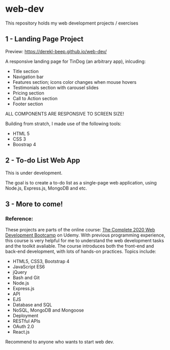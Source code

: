 # web-dev
This repository holds my web development projects / exercises

## 1 - Landing Page Project

Preview: https://derekl-beep.github.io/web-dev/

A responsive landing page for TinDog (an arbitrary app), inlcuding:
- Title section
- Navigation bar
- Features section; icons color changes when mouse hovers
- Testimonials section with carousel slides
- Pricing section
- Call to Action section
- Footer section

ALL COMPONENTS ARE RESPONSIVE TO SCREEN SIZE!


Building from stratch, I made use of the following tools: 
- HTML 5
- CSS 3
- Boostrap 4

## 2 - To-do List Web App

This is under development.

The goal is to create a to-do list as a single-page web application, using Node.js, Express.js, MongoDB and etc.

## 3 - More to come!


### Reference:
These projects are parts of the online course:
[The Complete 2020 Web Development Bootcamp](https://www.udemy.com/course/the-complete-web-development-bootcamp/) on Udemy.
With previous programming experience, this course is very helpful for me to understand the web development tasks and the toolkit avaliable.
The course introduces both the front-end and back-end development, with lots of hands-on practices. Topics include:

- HTML5, CSS3, Bootstrap 4
- JavaScript ES6
- jQuery
- Bash and Git
- Node.js
- Express.js
- API
- EJS
- Database and SQL
- NoSQL, MongoDB and Mongoose
- Deployment
- RESTful APIs
- OAuth 2.0
- React.js

Recommend to anyone who wants to start web dev.

